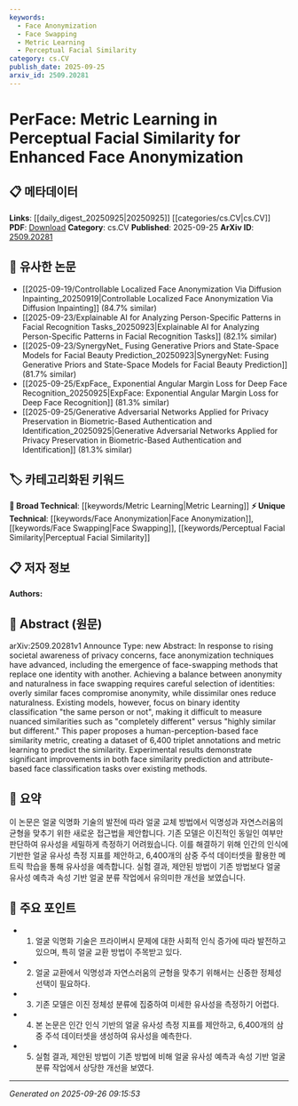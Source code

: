 ```yaml
---
keywords:
  - Face Anonymization
  - Face Swapping
  - Metric Learning
  - Perceptual Facial Similarity
category: cs.CV
publish_date: 2025-09-25
arxiv_id: 2509.20281
---
```


<!-- KEYWORD_LINKING_METADATA:
{
  "processed_timestamp": "2025-09-26T09:15:53.072600",
  "vocabulary_version": "1.0",
  "selected_keywords": [
    "Face Anonymization",
    "Face Swapping",
    "Metric Learning",
    "Perceptual Facial Similarity"
  ],
  "rejected_keywords": [],
  "similarity_scores": {
    "Face Anonymization": 0.78,
    "Face Swapping": 0.77,
    "Metric Learning": 0.7,
    "Perceptual Facial Similarity": 0.79
  },
  "extraction_method": "AI_prompt_based",
  "budget_applied": true,
  "candidates_json": {
    "candidates": [
      {
        "surface": "face anonymization",
        "canonical": "Face Anonymization",
        "aliases": [
          "facial anonymization"
        ],
        "category": "unique_technical",
        "rationale": "Face anonymization is a specific technical concept central to privacy in computer vision, offering strong linkage potential with privacy and security research.",
        "novelty_score": 0.75,
        "connectivity_score": 0.68,
        "specificity_score": 0.85,
        "link_intent_score": 0.78
      },
      {
        "surface": "face-swapping methods",
        "canonical": "Face Swapping",
        "aliases": [
          "face replacement"
        ],
        "category": "unique_technical",
        "rationale": "Face swapping is a distinct technique in computer vision with applications in privacy and entertainment, facilitating connections to related image processing methods.",
        "novelty_score": 0.7,
        "connectivity_score": 0.72,
        "specificity_score": 0.8,
        "link_intent_score": 0.77
      },
      {
        "surface": "metric learning",
        "canonical": "Metric Learning",
        "aliases": [
          "distance learning"
        ],
        "category": "broad_technical",
        "rationale": "Metric learning is a foundational technique in machine learning, relevant for understanding similarity measures and linking to broader ML frameworks.",
        "novelty_score": 0.55,
        "connectivity_score": 0.85,
        "specificity_score": 0.65,
        "link_intent_score": 0.7
      },
      {
        "surface": "perceptual facial similarity",
        "canonical": "Perceptual Facial Similarity",
        "aliases": [
          "facial similarity perception"
        ],
        "category": "unique_technical",
        "rationale": "This concept is crucial for understanding human-like facial recognition systems, offering unique insights into perception-based metrics.",
        "novelty_score": 0.8,
        "connectivity_score": 0.6,
        "specificity_score": 0.88,
        "link_intent_score": 0.79
      }
    ],
    "ban_list_suggestions": [
      "identity classification",
      "triplet annotations",
      "attribute-based classification"
    ]
  },
  "decisions": [
    {
      "candidate_surface": "face anonymization",
      "resolved_canonical": "Face Anonymization",
      "decision": "linked",
      "scores": {
        "novelty": 0.75,
        "connectivity": 0.68,
        "specificity": 0.85,
        "link_intent": 0.78
      }
    },
    {
      "candidate_surface": "face-swapping methods",
      "resolved_canonical": "Face Swapping",
      "decision": "linked",
      "scores": {
        "novelty": 0.7,
        "connectivity": 0.72,
        "specificity": 0.8,
        "link_intent": 0.77
      }
    },
    {
      "candidate_surface": "metric learning",
      "resolved_canonical": "Metric Learning",
      "decision": "linked",
      "scores": {
        "novelty": 0.55,
        "connectivity": 0.85,
        "specificity": 0.65,
        "link_intent": 0.7
      }
    },
    {
      "candidate_surface": "perceptual facial similarity",
      "resolved_canonical": "Perceptual Facial Similarity",
      "decision": "linked",
      "scores": {
        "novelty": 0.8,
        "connectivity": 0.6,
        "specificity": 0.88,
        "link_intent": 0.79
      }
    }
  ]
}
-->

# PerFace: Metric Learning in Perceptual Facial Similarity for Enhanced Face Anonymization

## 📋 메타데이터

**Links**: [[daily_digest_20250925|20250925]] [[categories/cs.CV|cs.CV]]
**PDF**: [Download](https://arxiv.org/pdf/2509.20281.pdf)
**Category**: cs.CV
**Published**: 2025-09-25
**ArXiv ID**: [2509.20281](https://arxiv.org/abs/2509.20281)

## 🔗 유사한 논문
- [[2025-09-19/Controllable Localized Face Anonymization Via Diffusion Inpainting_20250919|Controllable Localized Face Anonymization Via Diffusion Inpainting]] (84.7% similar)
- [[2025-09-23/Explainable AI for Analyzing Person-Specific Patterns in Facial Recognition Tasks_20250923|Explainable AI for Analyzing Person-Specific Patterns in Facial Recognition Tasks]] (82.1% similar)
- [[2025-09-23/SynergyNet_ Fusing Generative Priors and State-Space Models for Facial Beauty Prediction_20250923|SynergyNet: Fusing Generative Priors and State-Space Models for Facial Beauty Prediction]] (81.7% similar)
- [[2025-09-25/ExpFace_ Exponential Angular Margin Loss for Deep Face Recognition_20250925|ExpFace: Exponential Angular Margin Loss for Deep Face Recognition]] (81.3% similar)
- [[2025-09-25/Generative Adversarial Networks Applied for Privacy Preservation in Biometric-Based Authentication and Identification_20250925|Generative Adversarial Networks Applied for Privacy Preservation in Biometric-Based Authentication and Identification]] (81.3% similar)

## 🏷️ 카테고리화된 키워드
**🧠 Broad Technical**: [[keywords/Metric Learning|Metric Learning]]
**⚡ Unique Technical**: [[keywords/Face Anonymization|Face Anonymization]], [[keywords/Face Swapping|Face Swapping]], [[keywords/Perceptual Facial Similarity|Perceptual Facial Similarity]]

## 📋 저자 정보

**Authors:** 

## 📄 Abstract (원문)

arXiv:2509.20281v1 Announce Type: new 
Abstract: In response to rising societal awareness of privacy concerns, face anonymization techniques have advanced, including the emergence of face-swapping methods that replace one identity with another. Achieving a balance between anonymity and naturalness in face swapping requires careful selection of identities: overly similar faces compromise anonymity, while dissimilar ones reduce naturalness. Existing models, however, focus on binary identity classification "the same person or not", making it difficult to measure nuanced similarities such as "completely different" versus "highly similar but different." This paper proposes a human-perception-based face similarity metric, creating a dataset of 6,400 triplet annotations and metric learning to predict the similarity. Experimental results demonstrate significant improvements in both face similarity prediction and attribute-based face classification tasks over existing methods.

## 📝 요약

이 논문은 얼굴 익명화 기술의 발전에 따라 얼굴 교체 방법에서 익명성과 자연스러움의 균형을 맞추기 위한 새로운 접근법을 제안합니다. 기존 모델은 이진적인 동일인 여부만 판단하여 유사성을 세밀하게 측정하기 어려웠습니다. 이를 해결하기 위해 인간의 인식에 기반한 얼굴 유사성 측정 지표를 제안하고, 6,400개의 삼중 주석 데이터셋을 활용한 메트릭 학습을 통해 유사성을 예측합니다. 실험 결과, 제안된 방법이 기존 방법보다 얼굴 유사성 예측과 속성 기반 얼굴 분류 작업에서 유의미한 개선을 보였습니다.

## 🎯 주요 포인트

- 1. 얼굴 익명화 기술은 프라이버시 문제에 대한 사회적 인식 증가에 따라 발전하고 있으며, 특히 얼굴 교환 방법이 주목받고 있다.
- 2. 얼굴 교환에서 익명성과 자연스러움의 균형을 맞추기 위해서는 신중한 정체성 선택이 필요하다.
- 3. 기존 모델은 이진 정체성 분류에 집중하여 미세한 유사성을 측정하기 어렵다.
- 4. 본 논문은 인간 인식 기반의 얼굴 유사성 측정 지표를 제안하고, 6,400개의 삼중 주석 데이터셋을 생성하여 유사성을 예측한다.
- 5. 실험 결과, 제안된 방법이 기존 방법에 비해 얼굴 유사성 예측과 속성 기반 얼굴 분류 작업에서 상당한 개선을 보였다.


---

*Generated on 2025-09-26 09:15:53*